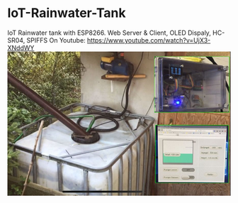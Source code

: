# IoT-Rainwater-Tank
IoT Rainwater tank with ESP8266. Web Server &amp; Client, OLED Dispaly, HC-SR04, SPIFFS
On Youtube: https://www.youtube.com/watch?v=UjX3-XNddWY
![alt tag](https://github.com/DIYDave/IoT-Rainwater-Tank/blob/master/photos/Github.jpg)
<br>
  

